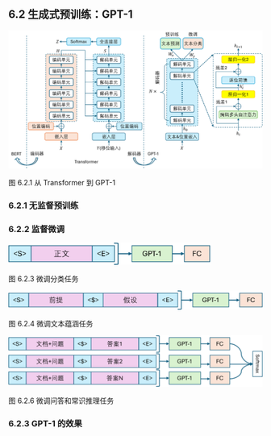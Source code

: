 
## 6.2 生成式预训练：GPT-1


<img src="./img/Transformer_GPT1.png">

图 6.2.1 从 Transformer 到 GPT-1

### 6.2.1 无监督预训练


### 6.2.2 监督微调

<img src="./img/SFT-1.png" width=400>

图 6.2.3 微调分类任务


<img src="./img/SFT-2.png" width=560>

图 6.2.4 微调文本蕴涵任务


<img src="./img/SFT-4.png" width=640>

图 6.2.6 微调问答和常识推理任务


### 6.2.3 GPT-1 的效果

